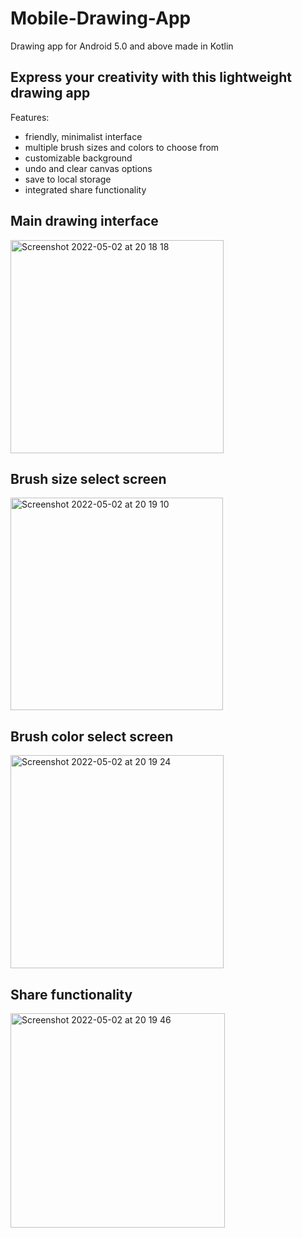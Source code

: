 # Mobile-Drawing-App
Drawing app for Android 5.0 and above made in Kotlin

## Express your creativity with this lightweight drawing app
Features:
- friendly, minimalist interface
- multiple brush sizes and colors to choose from
- customizable background
- undo and clear canvas options
- save to local storage
- integrated share functionality

## Main drawing interface
<img width="341" alt="Screenshot 2022-05-02 at 20 18 18" src="https://user-images.githubusercontent.com/99261319/166295115-5fd761a0-1f89-4dbb-9686-8b84648b8f77.png">

## Brush size select screen
<img width="340" alt="Screenshot 2022-05-02 at 20 19 10" src="https://user-images.githubusercontent.com/99261319/166295158-269b0699-276f-4c27-a0b5-9aee077f06a3.png">

## Brush color select screen
<img width="341" alt="Screenshot 2022-05-02 at 20 19 24" src="https://user-images.githubusercontent.com/99261319/166295204-705fae1a-afd8-4df6-b56a-785850f03eed.png">

## Share functionality
<img width="343" alt="Screenshot 2022-05-02 at 20 19 46" src="https://user-images.githubusercontent.com/99261319/166295291-61af5875-19b8-476d-a367-52df25e99e02.png">
